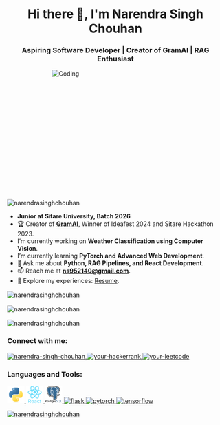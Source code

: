 <h1 align="center">Hi there 👋, I'm Narendra Singh Chouhan</h1>
<h3 align="center">Aspiring Software Developer | Creator of GramAI | RAG Enthusiast</h3>

<img align="right" alt="Coding" src="https://camo.githubusercontent.com/5119ee303e5e49cdf23def653b737bede0da49a859a34714d62d9ab518afbbb2/68747470733a2f2f63646e2e6472696262626c652e636f6d2f75736572732f313136323037372f73637265656e73686f74732f333834383931342f70726f6772616d6d65722e676966" style="display: inline-block; width: 400px; height: 300px;">

<p align="left"> 
  <img src="https://komarev.com/ghpvc/?username=narendrasinghchouhan&label=Profile%20views&color=0e75b6&style=flat" alt="narendrasinghchouhan" /> 
</p>

- **Junior at Sitare University, Batch 2026**
- 🏆 Creator of **[GramAI](https://github.com/NarendraSinghChouhan/GramAi-languagelearningplatform)**, Winner of Ideafest 2024 and Sitare Hackathon 2023.
- I’m currently working on **Weather Classification using Computer Vision**.
- I’m currently learning **PyTorch and Advanced Web Development**.
- 💬 Ask me about **Python, RAG Pipelines, and React Development**.
- 📫 Reach me at **ns952140@gmail.com**.
- 📄 Explore my experiences: <a href="https://docs.google.com/document/d/1p0H-9P57rts7MzzkPOoavYPgpL73fLvVXNJoNT-speg/edit?usp=sharing" target="_blank" rel="noopener noreferrer">Resume</a>.

<p><img align="center" src="https://github-readme-stats.vercel.app/api/top-langs?username=narendrasinghchouhan&show_icons=true&locale=en&layout=compact" alt="narendrasinghchouhan" /></p>

<p><img align="center" src="https://github-readme-stats.vercel.app/api?username=narendrasinghchouhan&show_icons=true&locale=en" alt="narendrasinghchouhan" /></p>

<p><img align="center" src="https://github-readme-streak-stats.herokuapp.com/?user=narendrasinghchouhan&" alt="narendrasinghchouhan" /></p>

<h3 align="left">Connect with me:</h3>
<p align="left">
  <a href="www.linkedin.com/in/narendra-singh-chouhan-19a68720b" target="blank">
    <img align="center" src="https://raw.githubusercontent.com/rahuldkjain/github-profile-readme-generator/master/src/images/icons/Social/linked-in-alt.svg" alt="narendra-singh-chouhan" height="30" width="40" />
  </a>
  <a href="https://www.hackerrank.com/profile/ns952140" target="blank">
    <img align="center" src="https://raw.githubusercontent.com/rahuldkjain/github-profile-readme-generator/master/src/images/icons/Social/hackerrank.svg" alt="your-hackerrank" height="30" width="40" />
  </a>
  <a href="https://leetcode.com/u/narendra__3006/" target="blank">
    <img align="center" src="https://raw.githubusercontent.com/rahuldkjain/github-profile-readme-generator/master/src/images/icons/Social/leet-code.svg" alt="your-leetcode" height="30" width="40" />
  </a>
</p>

<h3 align="left">Languages and Tools:</h3>
<p align="left"> 
  <a href="https://www.python.org" target="_blank" rel="noreferrer"> 
    <img src="https://raw.githubusercontent.com/devicons/devicon/master/icons/python/python-original.svg" alt="python" width="40" height="40"/> 
  </a> 
  <a href="https://reactjs.org/" target="_blank" rel="noreferrer"> 
    <img src="https://raw.githubusercontent.com/devicons/devicon/master/icons/react/react-original-wordmark.svg" alt="react" width="40" height="40"/> 
  </a> 
  <a href="https://www.postgresql.org" target="_blank" rel="noreferrer"> 
    <img src="https://raw.githubusercontent.com/devicons/devicon/master/icons/postgresql/postgresql-original-wordmark.svg" alt="postgresql" width="40" height="40"/> 
  </a> 
  <a href="https://flask.palletsprojects.com/" target="_blank" rel="noreferrer"> 
    <img src="https://www.vectorlogo.zone/logos/pocoo_flask/pocoo_flask-icon.svg" alt="flask" width="40" height="40"/> 
  </a> 
  <a href="https://pytorch.org/" target="_blank" rel="noreferrer"> 
    <img src="https://www.vectorlogo.zone/logos/pytorch/pytorch-icon.svg" alt="pytorch" width="40" height="40"/> 
  </a> 
  <a href="https://www.tensorflow.org" target="_blank" rel="noreferrer"> 
    <img src="https://www.vectorlogo.zone/logos/tensorflow/tensorflow-icon.svg" alt="tensorflow" width="40" height="40"/> 
  </a> 
</p>

<p align="left"> 
  <a href="https://github.com/ryo-ma/github-profile-trophy">
    <img src="https://github-profile-trophy.vercel.app/?username=narendrasinghchouhan" alt="narendrasinghchouhan" />
  </a> 
</p>
